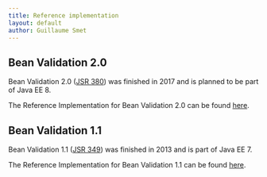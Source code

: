 ```yaml
---
title: Reference implementation
layout: default
author: Guillaume Smet
---
```


## Bean Validation 2.0

Bean Validation 2.0 ([JSR 380](https://www.jcp.org/en/jsr/detail?id=380)) was finished in 2017 and is planned to be part of Java EE 8.

The Reference Implementation for Bean Validation 2.0 can be found [here](/2.0/ri/).

## Bean Validation 1.1

Bean Validation 1.1 ([JSR 349](https://www.jcp.org/en/jsr/detail?id=349)) was finished in 2013 and is part of Java EE 7.

The Reference Implementation for Bean Validation 1.1 can be found [here](/1.1/ri/).

